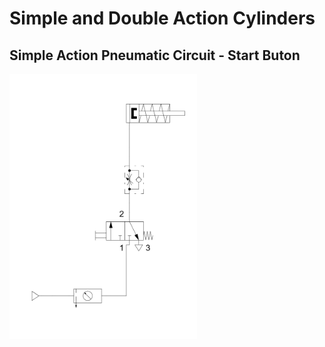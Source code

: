 
# Simple and Double Action Cylinders
## Simple Action Pneumatic Circuit - Start Buton
<img src="./lesson_images/Circuito%20Pneumático%20de%20Simples%20Ação%20-%20Botão%20de%20Acionamento.jpg" alt="Simple Action Pneumatic Circuit - Start Button" width="300"/>


